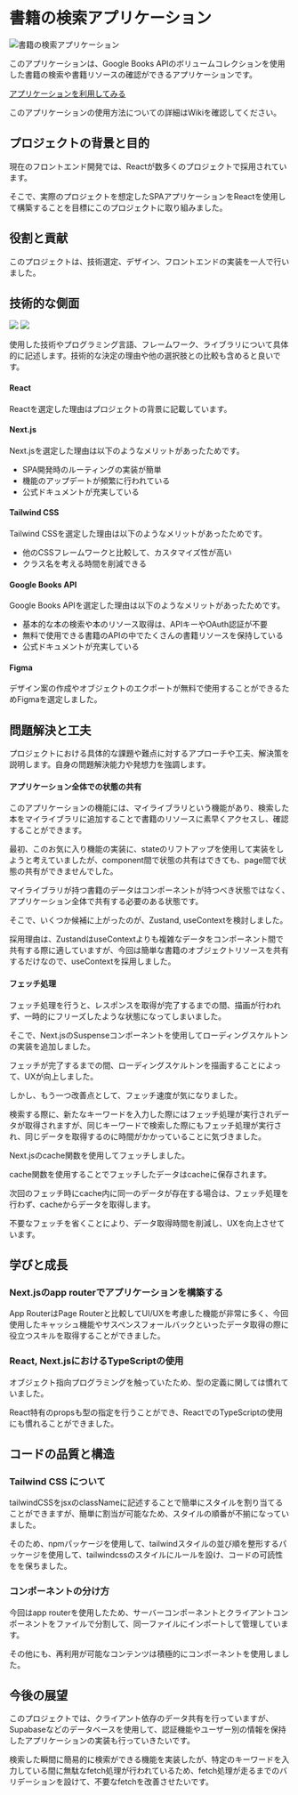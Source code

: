 # 書籍の検索アプリケーション

![書籍の検索アプリケーション](https://github.com/daxchx/book-search/assets/149696768/d7e1de76-5eb9-4e31-9ee8-29b8b848df27)

このアプリケーションは、Google Books APIのボリュームコレクションを使用した書籍の検索や書籍リソースの確認ができるアプリケーションです。

<a href="https://book-app-roan.vercel.app/">アプリケーションを利用してみる</a>

このアプリケーションの使用方法についての詳細はWikiを確認してください。

## プロジェクトの背景と目的

現在のフロントエンド開発では、Reactが数多くのプロジェクトで採用されています。

そこで、実際のプロジェクトを想定したSPAアプリケーションをReactを使用して構築することを目標にこのプロジェクトに取り組みました。

## 役割と貢献

このプロジェクトは、技術選定、デザイン、フロントエンドの実装を一人で行いました。

## 技術的な側面

<div style="display:inline;">
  <img src="https://img.shields.io/badge/typescript-white?style=for-the-badge&logo=typescript" />
  <img src="https://img.shields.io/badge/figma-black?style=for-the-badge&logo=figma" />
</div>

使用した技術やプログラミング言語、フレームワーク、ライブラリについて具体的に記述します。技術的な決定の理由や他の選択肢との比較も含めると良いです。

#### React

Reactを選定した理由はプロジェクトの背景に記載しています。

#### Next.js

Next.jsを選定した理由は以下のようなメリットがあったためです。

- SPA開発時のルーティングの実装が簡単
- 機能のアップデートが頻繁に行われている
- 公式ドキュメントが充実している

#### Tailwind CSS

Tailwind CSSを選定した理由は以下のようなメリットがあったためです。

- 他のCSSフレームワークと比較して、カスタマイズ性が高い
- クラス名を考える時間を削減できる

#### Google Books API

Google Books APIを選定した理由は以下のようなメリットがあったためです。

- 基本的な本の検索や本のリソース取得は、APIキーやOAuth認証が不要
- 無料で使用できる書籍のAPIの中でたくさんの書籍リソースを保持している
- 公式ドキュメントが充実している

#### Figma

デザイン案の作成やオブジェクトのエクポートが無料で使用することができるためFigmaを選定しました。

## 問題解決と工夫

プロジェクトにおける具体的な課題や難点に対するアプローチや工夫、解決策を説明します。自身の問題解決能力や発想力を強調します。

#### アプリケーション全体での状態の共有

このアプリケーションの機能には、マイライブラリという機能があり、検索した本をマイライブラリに追加することで書籍のリソースに素早くアクセスし、確認することができます。

最初、このお気に入り機能の実装に、stateのリフトアップを使用して実装をしようと考えていましたが、component間で状態の共有はできても、page間で状態の共有ができませんでした。

マイライブラリが持つ書籍のデータはコンポーネントが持つべき状態ではなく、アプリケーション全体で共有する必要のある状態です。

そこで、いくつか候補に上がったのが、Zustand, useContextを検討しました。

採用理由は、ZustandはuseContextよりも複雑なデータをコンポーネント間で共有する際に適していますが、今回は簡単な書籍のオブジェクトリソースを共有するだけなので、useContextを採用しました。

#### フェッチ処理

フェッチ処理を行うと、レスポンスを取得が完了するまでの間、描画が行われず、一時的にフリーズしたような状態になってしまいました。

そこで、Next.jsのSuspenseコンポーネントを使用してローディングスケルトンの実装を追加しました。

フェッチが完了するまでの間、ローディングスケルトンを描画することによって、UXが向上しました。

しかし、もう一つ改善点として、フェッチ速度が気になりました。

検索する際に、新たなキーワードを入力した際にはフェッチ処理が実行されデータが取得されますが、同じキーワードで検索した際にもフェッチ処理が実行され、同じデータを取得するのに時間がかかっていることに気づきました。

Next.jsのcache関数を使用してフェッチしました。

cache関数を使用することでフェッチしたデータはcacheに保存されます。

次回のフェッチ時にcache内に同一のデータが存在する場合は、フェッチ処理を行わず、cacheからデータを取得します。

不要なフェッチを省くことにより、データ取得時間を削減し、UXを向上させています。

## 学びと成長

### Next.jsのapp routerでアプリケーションを構築する

App RouterはPage Routerと比較してUI/UXを考慮した機能が非常に多く、今回使用したキャッシュ機能やサスペンスフォールバックといったデータ取得の際に役立つスキルを取得することができました。

### React, Next.jsにおけるTypeScriptの使用

オブジェクト指向プログラミングを触っていたため、型の定義に関しては慣れていました。

React特有のpropsも型の指定を行うことができ、ReactでのTypeScriptの使用にも慣れることができました。

## コードの品質と構造

### **Tailwind CSS について**

tailwindCSSをjsxのclassNameに記述することで簡単にスタイルを割り当てることができますが、簡単に割当が可能なため、スタイルの順番が不揃になっていました。

そのため、npmパッケージを使用して、tailwindスタイルの並び順を整形するパッケージを使用して、tailwindcssのスタイルにルールを設け、コードの可読性をを保ちました。

### **コンポーネントの分け方**

今回はapp routerを使用したため、サーバーコンポーネントとクライアントコンポーネントをファイルで分割して、同一ファイルにインポートして管理しています。

その他にも、再利用が可能なコンテンツは積極的にコンポーネントを使用しました。

## 今後の展望

このプロジェクトでは、クライアント依存のデータ共有を行っていますが、Supabaseなどのデータベースを使用して、認証機能やユーザー別の情報を保持したアプリケーションの実装も行っていきたいです。

検索した瞬間に簡易的に検索ができる機能を実装したが、特定のキーワードを入力している間に無駄なfetch処理が行われているため、fetch処理が走るまでのバリデーションを設けて、不要なfetchを改善させたいです。

